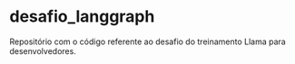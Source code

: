 # desafio_langgraph
Repositório com o código referente ao desafio do treinamento Llama para desenvolvedores.
